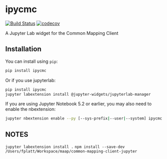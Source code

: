 
# ipycmc

[![Build Status](https://travis-ci.org/MAAP-Project/ipycmc.svg?branch=master)](https://travis-ci.org/MAAP-Project/ipycmc)
[![codecov](https://codecov.io/gh/MAAP-Project/ipycmc/branch/master/graph/badge.svg)](https://codecov.io/gh/MAAP-Project/ipycmc)


A Jupyter Lab widget for the Common Mapping Client

## Installation

You can install using `pip`:

```bash
pip install ipycmc
```

Or if you use jupyterlab:

```bash
pip install ipycmc
jupyter labextension install @jupyter-widgets/jupyterlab-manager
```

If you are using Jupyter Notebook 5.2 or earlier, you may also need to enable
the nbextension:
```bash
jupyter nbextension enable --py [--sys-prefix|--user|--system] ipycmc
```


## NOTES
`jupyter labextension install .`
`npm install --save-dev /Users/fplatt/Workspace/maap/common-mapping-client-jupyter`